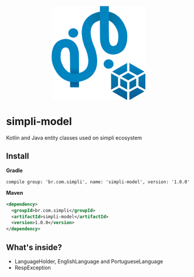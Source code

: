 <p align="center">    
  <img width="256" height="256" src="./logo.png?raw=true" alt="Simpli"/>    
</p> 

# simpli-model
Kotlin and Java entity classes used on simpli ecosystem

## Install
**Gradle**
```
compile group: 'br.com.simpli', name: 'simpli-model', version: '1.0.0'
```
**Maven**
```xml
<dependency>
  <groupId>br.com.simpli</groupId>
  <artifactId>simpli-model</artifactId>
  <version>1.0.0</version>
</dependency>
```

## What's inside?

- LanguageHolder, EnglishLanguage and PortugueseLanguage
- RespException
